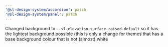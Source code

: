 ```yaml
---
'@sl-design-system/accordion': patch
'@sl-design-system/panel': patch
---
```


Changed background to `--sl-elevation-surface-raised-default` so it has the lightest background possible (this is only a change for themes that has a base background colour that is not (almost) white
